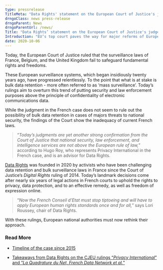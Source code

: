 ```yaml
---
type: pressrelease
TitleMeta: "Data Rights' statement on the European Court of Justice's judgements on France's “Loi Renseignement” 2015 and the UK's “Investigatory Powers Act” 2016"
drngoClass: news press-release 
drngoParent: News
drngoParentUrl: /news/
Title: "Data Rights’ statement on the European Court of Justice's judgements on France's “Loi Renseignement” 2015 and the UK's “Investigatory Powers Act” 2016"
Introduction: "EU’s top court paves the way for major reforms of European surveillance laws"
date: 2020-10-06
---
```



<p class="part" data-startline="75" data-endline="75">Today, the European Court of Justice ruled that the surveillance laws of France, Belgium, and the United Kingdom fail to safeguard fundamental rights and freedoms.</p><p class="part" data-startline="77" data-endline="77">These European surveillance systems, which began insidiously twenty years ago, have progressed relentlessly. To the point that what is at stake is bulk data retention - more often referred to as ‘mass surveillance’. Today’s rulings aim to overturn this trend of putting security and law enforcement purposes above the principle of confidentiality of electronic communications data.</p>

<p>While the judgment in the French case does not seem to rule out the possibility of bulk data retention in cases of majors threats to national security, the findings of the Court show the inadequacy of current French laws. </p>

<blockquote class="part" data-startline="79" data-endline="79">
<p>“<em>Today’s judgments are yet another strong confirmation from the Court of Justice that national security, law enforcement, and intelligence services are not above the European rule of law,</em>” according to Hugo Roy, who represents Privacy International in the French case, and is an advisor for Data Rights.</p>
</blockquote><p class="part" data-startline="81" data-endline="81"><a href="https://datarights.ngo" target="_blank" rel="noopener">Data Rights</a> was founded in 2020 by activists who have been challenging data retention and bulk surveillance laws in France since the Court of Justice’s <em>Digital Rights</em> ruling of 2014. Today’s landmark decisions come after nearly six years of legal actions in French courts to uphold the rights to privacy, data protection, and to an effective remedy, as well as freedom of expression online.</p><blockquote class="part" data-startline="83" data-endline="83">
<p>“<em>Now the French Conseil d’Etat must stop tiptoeing and will have to apply European human rights standards once and for all,</em>” says Lori Roussey, chair of Data Rights.</p>
</blockquote><p class="part" data-startline="85" data-endline="85">With these rulings, European national authorities must now rethink their approach.</p>

<h3>Read More</h3>


 - [Timeline of the case since 2015](/cases/dataretention/timeline)

 - [Takeaways from Data Rights on the CJEU rulings “<em>Privacy International</em>” and “<em>La Quadrature du Net, French Data Network et al.</em>”](/cases/dataretention/2020-10-eucj-takeaways)

